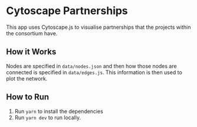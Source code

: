 # Cytoscape Partnerships

This app uses Cytoscape.js to visualise partnerships that the projects within the consortium have.

## How it Works

Nodes are specified in `data/nodes.json` and then how those nodes are connected is specified in `data/edges.js`. This information is then used to plot the network.

## How to Run

1. Run `yarn` to install the dependencies
2. Run `yarn dev` to run locally.

